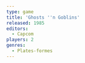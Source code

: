 ```yaml
---
type: game
title: 'Ghosts ''n Goblins'
released: 1985
editors: 
  - Capcom
players: 2
genres:
  - Plates-formes
---
```

